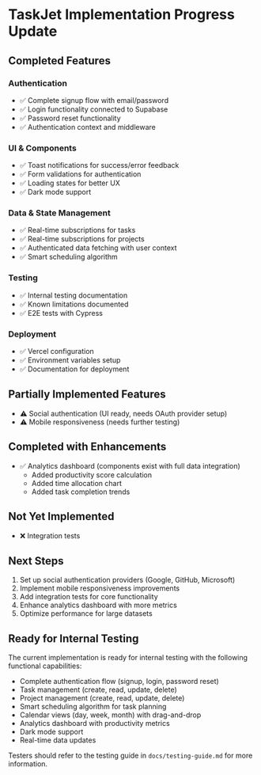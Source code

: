 # TaskJet Implementation Progress Update

## Completed Features

### Authentication
* ✅ Complete signup flow with email/password
* ✅ Login functionality connected to Supabase
* ✅ Password reset functionality
* ✅ Authentication context and middleware

### UI & Components
* ✅ Toast notifications for success/error feedback
* ✅ Form validations for authentication
* ✅ Loading states for better UX
* ✅ Dark mode support

### Data & State Management
* ✅ Real-time subscriptions for tasks
* ✅ Real-time subscriptions for projects
* ✅ Authenticated data fetching with user context
* ✅ Smart scheduling algorithm

### Testing
* ✅ Internal testing documentation
* ✅ Known limitations documented
* ✅ E2E tests with Cypress

### Deployment
* ✅ Vercel configuration
* ✅ Environment variables setup
* ✅ Documentation for deployment

## Partially Implemented Features

* ⚠️ Social authentication (UI ready, needs OAuth provider setup)
* ⚠️ Mobile responsiveness (needs further testing)

## Completed with Enhancements

* ✅ Analytics dashboard (components exist with full data integration)
  * Added productivity score calculation
  * Added time allocation chart
  * Added task completion trends

## Not Yet Implemented

* ❌ Integration tests

## Next Steps

1. Set up social authentication providers (Google, GitHub, Microsoft)
2. Implement mobile responsiveness improvements
3. Add integration tests for core functionality
4. Enhance analytics dashboard with more metrics
5. Optimize performance for large datasets

## Ready for Internal Testing

The current implementation is ready for internal testing with the following functional capabilities:
- Complete authentication flow (signup, login, password reset)
- Task management (create, read, update, delete)
- Project management (create, read, update, delete)
- Smart scheduling algorithm for task planning
- Calendar views (day, week, month) with drag-and-drop
- Analytics dashboard with productivity metrics
- Dark mode support
- Real-time data updates

Testers should refer to the testing guide in `docs/testing-guide.md` for more information.
